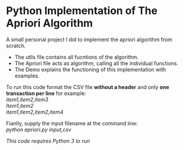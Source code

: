 # Python Implementation of The Apriori Algorithm

A small personal project I did to implement the apriori algorithm from scratch.

- The utlis file contains all fucntions of the algorithm.
- The Apriori file acts as algorithm, calling all the individual functions.
- The Demo explains the functioning of this implementation with examples.

To run this code format the CSV file **without a header** and only **one transaction per line** for example:\
_item1,item2,item3_\
_Item1,item2_\
_item1,item2,item2,item4_

Fianlly, supply the input filename at the command line:\
_python apriori.py input,csv_

_This code requires Python 3 to run_
